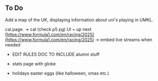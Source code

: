 ## To Do

Add a map of the UK, displaying information about uni's playing in UMKL.

cal.page.
-> cal (check p5 pg) UI + up next
[https://www.formula1.com/en/racing/2025](https://www.formula1.com/en/racing/2025)
-> embed live streams when needed
- EDIT RULES DOC TO INCLUDE alumni stuff
- stats page with globe

- holidays easter eggs (like halloween, xmas etc.)